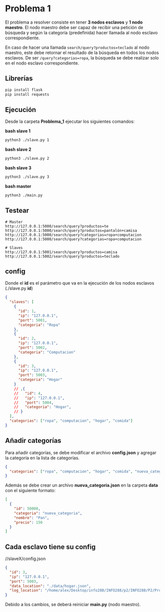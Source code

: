 # Problema 1

El problema a resolver consiste en tener **3 nodos esclavos** y **1 nodo maestro**. El nodo maestro debe ser capaz de recibir una petición de búsqueda y según la categoría (predefinida) hacer llamada al nodo esclavo correspondiente.

En caso de hacer una llamada `search/query?productos=teclado` al nodo maestro, este debe retornar el resultado de la búsqueda en todos los nodos esclavos. De ser `/query?categorias=ropa`, la búsqueda se debe realizar solo en el nodo esclavo correspondiente.

## Librerías

```python
pip install flask
pip install requests
```

## Ejecución

Desde la carpeta **Problema_1** ejecutar los siguientes comandos:

**bash slave 1**

```bash
python3 ./slave.py 1
```

**bash slave 2**

```bash
python3 ./slave.py 2
```

**bash slave 3**

```bash
python3 ./slave.py 3
```

**bash master**

```bash
python3 ./main.py
```

## Testear

```
# Master
http://127.0.0.1:5000/search/query?productos=te
http://127.0.0.1:5000/search/query?productos=pantalón+camisa
http://127.0.0.1:5000/search/query?categorias=ropa+computacion
http://127.0.0.1:5000/search/query?categorias=ropa+computacion

# Slaves
http://127.0.0.1:5001/search/query?productos=camisa
http://127.0.0.1:5002/search/query?productos=teclado
```

## config

Donde el **id** es el parámetro que va en la ejecución de los nodos esclavos (./slave.py **id**)

```json
{
  "slaves": [
    {
      "id": 1,
      "ip": "127.0.0.1",
      "port": 5001,
      "categoria": "Ropa"
    },
    {
      "id": 2,
      "ip": "127.0.0.1",
      "port": 5002,
      "categoria": "Computacion"
    },
    {
      "id": 3,
      "ip": "127.0.0.1",
      "port": 5003,
      "categoria": "Hogar"
    }
    // ,{
    //   "id": 4,
    //   "ip": "127.0.0.1",
    //   "port": 5004,
    //   "categoria": "Hogar",
    // }
  ],
  "categorias": ["ropa", "computacion", "hogar", "comida"]
}
```

## Añadir categorías

Para añadir categorías, se debe modificar el archivo **config.json** y agregar la categoría en la lista de categorías.

```json
{
  "categorias": ["ropa", "computacion", "hogar", "comida", "nueva_categoria"]
}
```

Además se debe crear un archivo **nueva_categoria.json** en la carpeta **data** con el siguiente formato:

```json
[
  {
    "id": 50000,
    "categoria": "nueva_categoria",
    "nombre": "Pan",
    "precio": 150
  }
]
```

## Cada esclavo tiene su config

//slaveX/config.json

```json
{
  "id": 3,
  "ip": "127.0.0.1",
  "port": 5003,
  "data_location": "./data/hogar.json",
  "log_location": "/home/alex/Desktop/info288/INFO288/p2/INFO288/P2/Problema_1/slave3/hogar.log"
}
```

Debido a los cambios, se deberá reiniciar **main.py** (nodo maestro).
